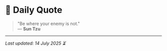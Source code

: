 # 📜 Daily Quote

> "Be where your enemy is not."  
> — **Sun Tzu**

---

_Last updated: 14 July 2025 ⏳_
